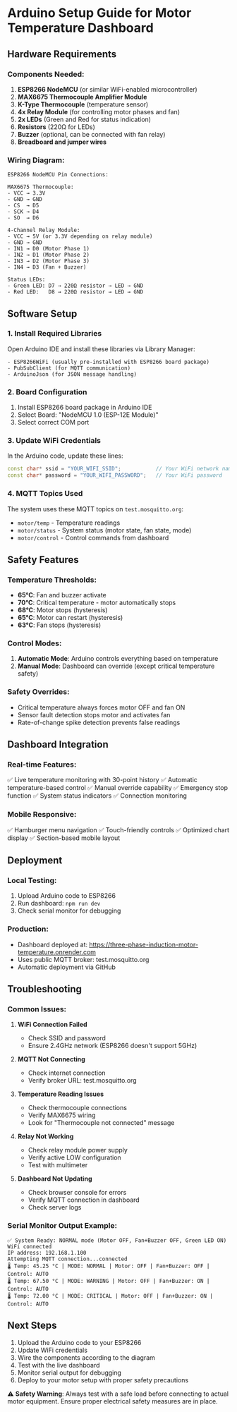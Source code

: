 # Arduino Setup Guide for Motor Temperature Dashboard

## Hardware Requirements

### Components Needed:
1. **ESP8266 NodeMCU** (or similar WiFi-enabled microcontroller)
2. **MAX6675 Thermocouple Amplifier Module**
3. **K-Type Thermocouple** (temperature sensor)
4. **4x Relay Module** (for controlling motor phases and fan)
5. **2x LEDs** (Green and Red for status indication)
6. **Resistors** (220Ω for LEDs)
7. **Buzzer** (optional, can be connected with fan relay)
8. **Breadboard and jumper wires**

### Wiring Diagram:

```
ESP8266 NodeMCU Pin Connections:

MAX6675 Thermocouple:
- VCC → 3.3V
- GND → GND
- CS  → D5
- SCK → D4  
- SO  → D6

4-Channel Relay Module:
- VCC → 5V (or 3.3V depending on relay module)
- GND → GND
- IN1 → D0 (Motor Phase 1)
- IN2 → D1 (Motor Phase 2) 
- IN3 → D2 (Motor Phase 3)
- IN4 → D3 (Fan + Buzzer)

Status LEDs:
- Green LED: D7 → 220Ω resistor → LED → GND
- Red LED:   D8 → 220Ω resistor → LED → GND
```

## Software Setup

### 1. Install Required Libraries
Open Arduino IDE and install these libraries via Library Manager:

```
- ESP8266WiFi (usually pre-installed with ESP8266 board package)
- PubSubClient (for MQTT communication)
- ArduinoJson (for JSON message handling)
```

### 2. Board Configuration
1. Install ESP8266 board package in Arduino IDE
2. Select Board: "NodeMCU 1.0 (ESP-12E Module)"
3. Select correct COM port

### 3. Update WiFi Credentials
In the Arduino code, update these lines:
```cpp
const char* ssid = "YOUR_WIFI_SSID";           // Your WiFi network name
const char* password = "YOUR_WIFI_PASSWORD";   // Your WiFi password
```

### 4. MQTT Topics Used
The system uses these MQTT topics on `test.mosquitto.org`:
- `motor/temp` - Temperature readings
- `motor/status` - System status (motor state, fan state, mode)
- `motor/control` - Control commands from dashboard

## Safety Features

### Temperature Thresholds:
- **65°C**: Fan and buzzer activate
- **70°C**: Critical temperature - motor automatically stops
- **68°C**: Motor stops (hysteresis)
- **65°C**: Motor can restart (hysteresis)
- **63°C**: Fan stops (hysteresis)

### Control Modes:
1. **Automatic Mode**: Arduino controls everything based on temperature
2. **Manual Mode**: Dashboard can override (except critical temperature safety)

### Safety Overrides:
- Critical temperature always forces motor OFF and fan ON
- Sensor fault detection stops motor and activates fan
- Rate-of-change spike detection prevents false readings

## Dashboard Integration

### Real-time Features:
✅ Live temperature monitoring with 30-point history
✅ Automatic temperature-based control
✅ Manual override capability
✅ Emergency stop function
✅ System status indicators
✅ Connection monitoring

### Mobile Responsive:
✅ Hamburger menu navigation
✅ Touch-friendly controls
✅ Optimized chart display
✅ Section-based mobile layout

## Deployment

### Local Testing:
1. Upload Arduino code to ESP8266
2. Run dashboard: `npm run dev`
3. Check serial monitor for debugging

### Production:
- Dashboard deployed at: https://three-phase-induction-motor-temperature.onrender.com
- Uses public MQTT broker: test.mosquitto.org
- Automatic deployment via GitHub

## Troubleshooting

### Common Issues:

1. **WiFi Connection Failed**
   - Check SSID and password
   - Ensure 2.4GHz network (ESP8266 doesn't support 5GHz)

2. **MQTT Not Connecting**
   - Check internet connection
   - Verify broker URL: test.mosquitto.org

3. **Temperature Reading Issues**
   - Check thermocouple connections
   - Verify MAX6675 wiring
   - Look for "Thermocouple not connected" message

4. **Relay Not Working**
   - Check relay module power supply
   - Verify active LOW configuration
   - Test with multimeter

5. **Dashboard Not Updating**
   - Check browser console for errors
   - Verify MQTT connection in dashboard
   - Check server logs

### Serial Monitor Output Example:
```
✅ System Ready: NORMAL mode (Motor OFF, Fan+Buzzer OFF, Green LED ON)
WiFi connected
IP address: 192.168.1.100
Attempting MQTT connection...connected
🌡️ Temp: 45.25 °C | MODE: NORMAL | Motor: OFF | Fan+Buzzer: OFF | Control: AUTO
🌡️ Temp: 67.50 °C | MODE: WARNING | Motor: OFF | Fan+Buzzer: ON | Control: AUTO
🌡️ Temp: 72.00 °C | MODE: CRITICAL | Motor: OFF | Fan+Buzzer: ON | Control: AUTO
```

## Next Steps

1. Upload the Arduino code to your ESP8266
2. Update WiFi credentials
3. Wire the components according to the diagram
4. Test with the live dashboard
5. Monitor serial output for debugging
6. Deploy to your motor setup with proper safety precautions

⚠️ **Safety Warning**: Always test with a safe load before connecting to actual motor equipment. Ensure proper electrical safety measures are in place.